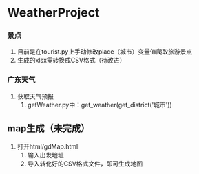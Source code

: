 # WeatherProject
### 景点
1. 目前是在tourist.py上手动修改place（城市）变量值爬取旅游景点
2. 生成的xlsx需转换成CSV格式（待改进）

### 广东天气
1. 获取天气预报
    1. getWeather.py中：get_weather(get_district('城市'))

## map生成（未完成）
1. 打开html/gdMap.html
	1. 输入出发地址
	2. 导入转化好的CSV格式文件，即可生成地图